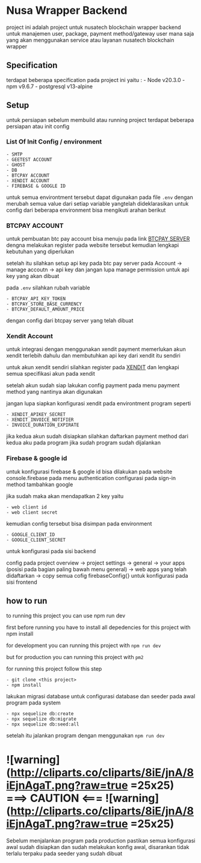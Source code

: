 # Nusa Wrapper Backend
project ini adalah project untuk nusatech blockchain wrapper backend untuk manajemen user, package, payment method/gateway user mana saja yang akan menggunakan service atau layanan nusatech blockchain wrapper

## Specification
terdapat beberapa specification pada project ini yaitu :
    - Node v20.3.0
    - npm v9.6.7
    - postgresql v13-alpine

## Setup
untuk persiapan sebelum membuild atau running project terdapat beberapa persiapan atau init config

### List Of Init Config / environment
    - SMTP
    - GEETEST ACCOUNT
    - GHOST
    - DB
    - BTCPAY ACCOUNT
    - XENDIT ACCOUNT
    - FIREBASE & GOOGLE ID

untuk semua environtment tersebut dapat digunakan pada file ```.env``` dengan merubah semua value dari setiap variable yangtelah dideklarasikan
untuk config dari beberapa environment bisa mengikuti arahan berikut

### BTCPAY ACCOUNT
untuk pembuatan btc pay account bisa menuju pada link [BTCPAY SERVER](https://btcpayserver.org/) dengna melakukan register pada website tersebut kemudian lengkapi kebutuhan yang diperlukan

setelah itu silahkan setup api key pada btc pay server pada Account -> manage accoutn -> api key dan jangan lupa manage permission untuk api key yang akan dibuat

pada ```.env``` silahkan rubah variable 

    - BTCPAY_API_KEY_TOKEN
    - BTCPAY_STORE_BASE_CURRENCY
    - BTCPAY_DEFAULT_AMOUNT_PRICE

dengan config dari btcpay server yang telah dibuat

### Xendit Account
untuk integrasi dengan menggunakan xendit payment memerlukan akun xendit terlebih dahulu dan membutuhkan api key dari xendit itu sendiri

untuk akun xendit sendiri silahkan register pada [XENDIT](https://dashboard.xendit.co/register/1) dan lengkapi semua specifikasi akun pada xendit

setelah akun sudah siap lakukan config payment pada menu payment method yang nantinya akan digunakan

jangan lupa siapkan konfigurasi xendit pada environtment program seperti

    - XENDIT_APIKEY_SECRET
    - XENDIT_INVOICE_NOTIFIER
    - INVOICE_DURATION_EXPIRATE

jika kedua akun sudah disiapkan silahkan daftarkan payment method dari kedua aku pada program jika sudah program sudah dijalankan

### Firebase & google id
untuk konfigurasi firebase & google id bisa dilakukan pada website console.firebase pada menu authentication configurasi pada sign-in method tambahkan google

jika sudah maka akan mendapatkan 2 key yaitu

    - web client id
    - web client secret

kemudian config tersebut bisa disimpan pada environment
    
    - GOOGLE_CLIENT_ID
    - GOOGLE_CLIENT_SECRET

untuk konfigurasi pada sisi backend

config pada project overview -> project settings -> general -> your apps (posisi pada bagian paling bawah menu general) -> web apps yang telah didaftarkan -> copy semua cofig firebaseConfig{} untuk konfigurasi pada sisi frontend


## how to run
to running this project you can use npm run dev

first before running you have to install all depedencies for this project with npm install

for development you can running this project with ```npm run dev```

but for production you can running this project with ```pm2```

for running this project follow this step

    - git clone <this project>
    - npm install

lakukan migrasi database untuk configurasi database dan seeder pada awal program pada system

    - npx sequelize db:create
    - npx sequelize db:migrate
    - npx sequelize db:seed:all

setelah itu jalankan program dengan menggunakan ```npm run dev```

# ![warning](http://cliparts.co/cliparts/8iE/jnA/8iEjnAgaT.png?raw=true =25x25) ===> CAUTION <=== ![warning](http://cliparts.co/cliparts/8iE/jnA/8iEjnAgaT.png?raw=true =25x25)

Sebelum menjalankan program pada production pastikan semua konfigurasi awal sudah disiapkan dan sudah melakukan konfig awal, disarankan tidak terlalu terpaku pada seeder yang sudah dibuat